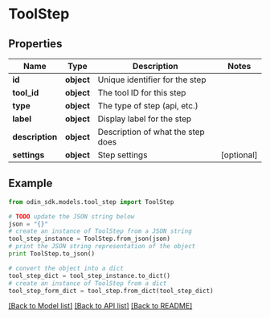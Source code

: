 # ToolStep


## Properties

Name | Type | Description | Notes
------------ | ------------- | ------------- | -------------
**id** | **object** | Unique identifier for the step | 
**tool_id** | **object** | The tool ID for this step | 
**type** | **object** | The type of step (api, etc.) | 
**label** | **object** | Display label for the step | 
**description** | **object** | Description of what the step does | 
**settings** | **object** | Step settings | [optional] 

## Example

```python
from odin_sdk.models.tool_step import ToolStep

# TODO update the JSON string below
json = "{}"
# create an instance of ToolStep from a JSON string
tool_step_instance = ToolStep.from_json(json)
# print the JSON string representation of the object
print ToolStep.to_json()

# convert the object into a dict
tool_step_dict = tool_step_instance.to_dict()
# create an instance of ToolStep from a dict
tool_step_form_dict = tool_step.from_dict(tool_step_dict)
```
[[Back to Model list]](../README.md#documentation-for-models) [[Back to API list]](../README.md#documentation-for-api-endpoints) [[Back to README]](../README.md)


